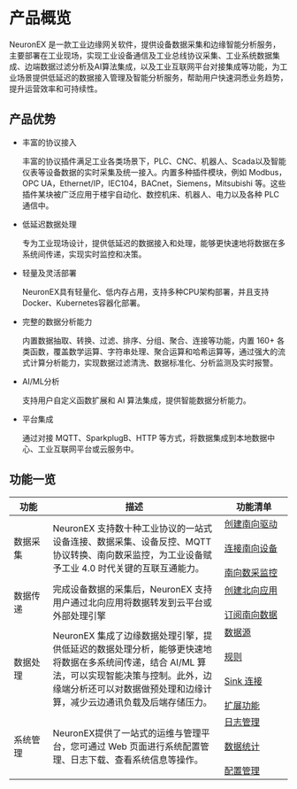 # 产品概览

NeuronEX 是一款工业边缘网关软件，提供设备数据采集和边缘智能分析服务，主要部署在工业现场，实现工业设备通信及工业总线协议采集、工业系统数据集成、边端数据过滤分析及AI算法集成，以及工业互联网平台对接集成等功能，为工业场景提供低延迟的数据接入管理及智能分析服务，帮助用户快速洞悉业务趋势，提升运营效率和可持续性。


## 产品优势

- 丰富的协议接入

    丰富的协议插件满足工业各类场景下，PLC、CNC、机器人、Scada以及智能仪表等设备数据的实时采集及统一接入。内置多种插件模块，例如 Modbus，OPC UA，Ethernet/IP，IEC104，BACnet，Siemens，Mitsubishi 等。这些插件某块被广泛应用于楼宇自动化、数控机床、机器人、电力以及各种 PLC 通信中。

- 低延迟数据处理

    专为工业现场设计，提供低延迟的数据接入和处理，能够更快速地将数据在多系统间传递，实现实时监控和决策。

- 轻量及灵活部署

    NeuronEX具有轻量化、低内存占用，支持多种CPU架构部署，并且支持 Docker、Kubernetes容器化部署。

- 完整的数据分析能力

    内置数据抽取、转换、过滤、排序、分组、聚合、连接等功能，内置 160+ 各类函数，覆盖数学运算、字符串处理、聚合运算和哈希运算等，通过强大的流式计算分析能力，实现数据过滤清洗、数据标准化、分析监测及实时报警。

- AI/ML分析

    支持用户自定义函数扩展和 AI 算法集成，提供智能数据分析能力。

- 平台集成

    通过对接 MQTT、SparkplugB、HTTP 等方式，将数据集成到本地数据中心、工业互联网平台或云服务中。

## 功能一览

| <div style="width:40pt">功能</div> | 描述     | <div style="width:80pt">功能清单</div>   |
| ---------------------------------- | ------------------------------------------------------------ | ------------------------------------------------------------ |
| 数据采集                           | NeuronEX 支持数十种工业协议的一站式设备连接、数据采集、设备反控、MQTT 协议转换、南向数采监控，为工业设备赋予工业 4.0 时代关键的互联互通能力。| [创建南向驱动](./configuration/south-devices/south-devices.md)<br /><br />[连接南向设备](./configuration/south-devices/south-devices.md) <br /><br />[南向数采监控](./admin/monitoring.md)|
| 数据传递                           | 完成设备数据的采集后，NeuronEX 支持用户通过北向应用将数据转发到云平台或外部处理引擎 | [创建北向应用](./configuration/north-apps/north-apps.md)<br /><br />[订阅南向数据](./configuration/subscription.md) |
| 数据处理                         | NeuronEX 集成了边缘数据处理引擎，提供低延迟的数据处理分析，能够更快速地将数据在多系统间传递，结合 AI/ML 算法，可以实现智能决策与控制。此外，边缘端分析还可以对数据做预处理和边缘计算，减少云边通讯负载及后端存储压力。 | [数据源](./streaming-processing/source.md)<br /><br />[规则](./streaming-processing/rules.md)<br /><br />[Sink 连接](./streaming-processing/sink/sink.md)<br /><br />[扩展功能](./streaming-processing/extension.md) |
| 系统管理                           | NeuronEX提供了一站式的运维与管理平台，您可通过 Web 页面进行系统配置管理、日志下载、查看系统信息等操作。 | [日志管理](./admin/log-management.md)<br /><br />[数据统计](./admin/data-statistics.md)<br /><br />[配置管理](./admin/conf-management.md) |
